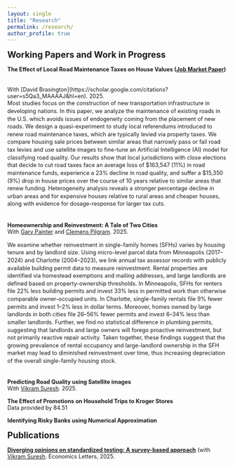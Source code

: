 ```yaml
---
layout: single
title: "Research"
permalink: /research/
author_profile: true
---
```


<span style="font-size:1.4em;">**Working Papers and Work in Progress**</span>

<span style="font-size:.9em;">**The Effect of Local Road Maintenance Taxes on House Values ([Job Market Paper](https://saannidhya.github.io/saannidhya/files/JMP-Article.pdf))**</span>

<br/>
<span style="font-size:.9em; margin-top: -5px;">With [David Brasington](https://scholar.google.com/citations?user=s5Qa3_MAAAAJ&hl=en). 2025. </span>

<div style="font-size: .9em; line-height: 1.4;">
Most studies focus on the construction of new transportation infrastructure in developing nations. In this paper, we analyze the maintenance of existing roads in the U.S. which avoids issues of endogeneity coming from the placement of new roads. We design a quasi-experiment to study local referendums introduced to renew road maintenance taxes, which are typically levied via property taxes. We compare housing sale prices between similar areas that narrowly pass or fail road tax levies and use satellite images to fine-tune an Artificial Intelligence (AI) model for classifying road quality. Our results show that local jurisdictions with close elections that decide to cut road taxes face an average loss of $163,547 (11%) in road maintenance funds, experience a 23% decline in road quality, and suffer a $15,350 (9%) drop in house prices over the course of 10 years relative to similar areas that renew funding. Heterogeneity analysis reveals a stronger percentage decline in urban areas and for expensive houses relative to rural areas and cheaper houses, along with evidence for dosage-response for larger tax cuts.
  <br><br/>
</div>

<span style="font-size:.9em; margin-top: 2px;">**Homeownership and Reinvestment: A Tale of Two Cities**</span>
<br/>
<span style="font-size:.9em; margin-top: -5px;">With [Gary Painter](https://scholar.google.com/citations?user=Cb-z1MwAAAAJ&hl=en) and [Clemens Pilgram](https://scholar.google.com/citations?hl=en&user=y_6AbfcAAAAJ). 2025.</span>
<br/>

<div style="font-size: .9em; line-height: 1.4;">
We examine whether reinvestment in single-family homes (SFHs) varies by housing tenure and by landlord size. Using micro-level parcel data from Minneapolis (2017–2024) and Charlotte (2004–2023), we link annual tax assessor records with publicly available building permit data to measure reinvestment. Rental properties are identified via homestead exemptions and mailing addresses, and large landlords are defined based on property-ownership thresholds. In Minneapolis, SFHs for renters file 22% less building permits and invest 33% less in permitted work than otherwise comparable owner-occupied units. In Charlotte, single-family rentals file 9% fewer permits and invest 1–2% less in dollar terms. Moreover, homes owned by large landlords in both cities file 26–56% fewer permits and invest 6–34% less than smaller landlords. Further, we find no statistical difference in plumbing permits, suggesting that landlords and large owners will forego proactive reinvestment, but not primarily reactive repair activity. Taken together, these findings suggest that the growing prevalence of rental occupancy and large-landlord ownership in the SFH market may lead to diminished reinvestment over time, thus increasing depreciation of the overall single-family housing stock.
  <br><br/>
</div>

<span style="font-size:.9em;">**Predicting Road Quality using Satellite images**</span>
<br/>
<span style="font-size:.9em; margin-top: -5px;">With [Vikram Suresh](https://scholar.google.com/citations?hl=en&user=EBKq0HoAAAAJ). 2025.</span>
<br/>

<span style="font-size:.9em;">**The Effect of Promotions on Household Trips to Kroger Stores**</span>
<br/>
<span style="font-size:.9em; margin-top: -5px;">Data provided by 84.51</span>
<br/>

<span style="font-size:.9em;">**Identifying Risky Banks using Numerical Approximation**</span>
<!-- <br/>
<span style="font-size:.9em; margin-top: -5px;">with Federal Home Loan Bank of Cincinnati</span>
<br/> -->

<span style="font-size:1.4em;">**Publications**</span>

<span style="font-size:.9em;">**[Diverging opinions on standardized testing: A survey-based approach](https://doi.org/10.1016/j.econlet.2025.112292)** (with [Vikram Suresh](https://scholar.google.com/citations?hl=en&user=EBKq0HoAAAAJ). Economics Letters, 2025.</span>
<br/>
<!-- <small>[ <a href="#/" onclick="visib('BBs')">Abstract</a> | [PDF][BBs] | [LE][BBs_LE] ]</small> -->

<div id="BBs" style="display: none; text-align: justify; line-height: 1.2;">
  <small>
    We collect micro-level sentiment data on standardized testing for college admissions from undergraduate students and faculty at an R1 institution in the United States. Our findings reveal a notable disparity: students place 23% less weight on standardized tests in the admissions process compared to faculty. Furthermore, in contrast to students’ perceptions, faculty opinions align with Chetty et al. (2023) as they view the standardized tests as a reliable predictor of both academic performance and post-college success.
  </small>
  <br><br/>
</div>

